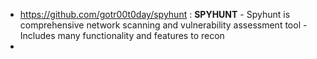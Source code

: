 - <https://github.com/gotr00t0day/spyhunt>    :   **SPYHUNT**
      - Spyhunt is comprehensive network scanning and vulnerability assessment tool
      - Includes many functionality and features to recon
- 